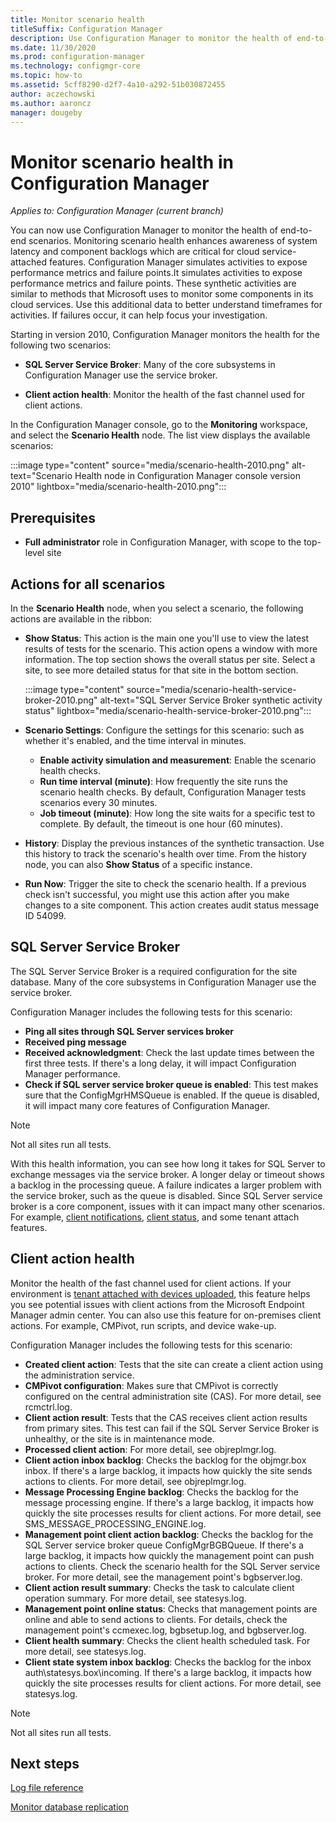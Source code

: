 ```yaml
---
title: Monitor scenario health
titleSuffix: Configuration Manager
description: Use Configuration Manager to monitor the health of end-to-end scenarios.
ms.date: 11/30/2020
ms.prod: configuration-manager
ms.technology: configmgr-core
ms.topic: how-to
ms.assetid: 5cff8290-d2f7-4a10-a292-51b030872455
author: aczechowski
ms.author: aaroncz
manager: dougeby
---
```


# Monitor scenario health in Configuration Manager

*Applies to: Configuration Manager (current branch)*

You can now use Configuration Manager to monitor the health of end-to-end scenarios. Monitoring scenario health enhances awareness of system latency and component backlogs which are critical for cloud service-attached features. Configuration Manager simulates activities to expose performance metrics and failure points.It simulates activities to expose performance metrics and failure points. These synthetic activities are similar to methods that Microsoft uses to monitor some components in its cloud services. Use this additional data to better understand timeframes for activities. If failures occur, it can help focus your investigation. <!--7699463-->

Starting in version 2010, Configuration Manager monitors the health for the following two scenarios:

- **SQL Server Service Broker**: Many of the core subsystems in Configuration Manager use the service broker.

- **Client action health**: Monitor the health of the fast channel used for client actions.

In the Configuration Manager console, go to the **Monitoring** workspace, and select the **Scenario Health** node. The list view displays the available scenarios:

:::image type="content" source="media/scenario-health-2010.png" alt-text="Scenario Health node in Configuration Manager console version 2010" lightbox="media/scenario-health-2010.png":::

## Prerequisites

- **Full administrator** role in Configuration Manager, with scope to the top-level site

## Actions for all scenarios

In the **Scenario Health** node, when you select a scenario, the following actions are available in the ribbon:

- **Show Status**: This action is the main one you'll use to view the latest results of tests for the scenario. This action opens a window with more information. The top section shows the overall status per site. Select a site, to see more detailed status for that site in the bottom section.

    :::image type="content" source="media/scenario-health-service-broker-2010.png" alt-text="SQL Server Service Broker synthetic activity status" lightbox="media/scenario-health-service-broker-2010.png":::

- **Scenario Settings**: Configure the settings for this scenario: such as whether it's enabled, and the time interval in minutes.

  - **Enable activity simulation and measurement**: Enable the scenario health checks.
  - **Run time interval (minute)**: How frequently the site runs the scenario health checks. By default, Configuration Manager tests scenarios every 30 minutes.
  - **Job timeout (minute)**: How long the site waits for a specific test to complete. By default, the timeout is one hour (60 minutes).

- **History**: Display the previous instances of the synthetic transaction. Use this history to track the scenario's health over time. From the history node, you can also **Show Status** of a specific instance.

- **Run Now**: Trigger the site to check the scenario health. If a previous check isn't successful, you might use this action after you make changes to a site component. This action creates audit status message ID 54099.

## SQL Server Service Broker

<!--7699463-->
The SQL Server Service Broker is a required configuration for the site database. Many of the core subsystems in Configuration Manager use the service broker.

Configuration Manager includes the following tests for this scenario:

- **Ping all sites through SQL Server services broker**
- **Received ping message**
- **Received acknowledgment**: Check the last update times between the first three tests. If there's a long delay, it will impact Configuration Manager performance.
- **Check if SQL server service broker queue is enabled**: This test makes sure that the ConfigMgrHMSQueue is enabled. If the queue is disabled, it will impact many core features of Configuration Manager.

> [!NOTE]
> Not all sites run all tests.

With this health information, you can see how long it takes for SQL Server to exchange messages via the service broker. A longer delay or timeout shows a backlog in the processing queue. A failure indicates a larger problem with the service broker, such as the queue is disabled. Since SQL Server service broker is a core component, issues with it can impact many other scenarios. For example, [client notifications](../../clients/manage/client-notification.md), [client status](../../clients/manage/monitor-clients.md#bkmk_about), and some tenant attach features.

## Client action health

<!--7699511-->
Monitor the health of the fast channel used for client actions. If your environment is [tenant attached with devices uploaded](../../../tenant-attach/device-sync-actions.md), this feature helps you see potential issues with client actions from the Microsoft Endpoint Manager admin center. You can also use this feature for on-premises client actions. For example, CMPivot, run scripts, and device wake-up.

Configuration Manager includes the following tests for this scenario:

- **Created client action**: Tests that the site can create a client action using the administration service.
- **CMPivot configuration**: Makes sure that CMPivot is correctly configured on the central administration site (CAS). For more detail, see rcmctrl.log.
- **Client action result**: Tests that the CAS receives client action results from primary sites. This test can fail if the SQL Server Service Broker is unhealthy, or the site is in maintenance mode.
- **Processed client action**: For more detail, see objreplmgr.log.
- **Client action inbox backlog**: Checks the backlog for the objmgr.box inbox. If there's a large backlog, it impacts how quickly the site sends actions to clients. For more detail, see objreplmgr.log.
- **Message Processing Engine backlog**: Checks the backlog for the message processing engine. If there's a large backlog, it impacts how quickly the site processes results for client actions. For more detail, see SMS_MESSAGE_PROCESSING_ENGINE.log. <!-- add to log files article -->
- **Management point client action backlog**: Checks the backlog for the SQL Server service broker queue ConfigMgrBGBQueue. If there's a large backlog, it impacts how quickly the management point can push actions to clients. Check the scenario health for the SQL Server service broker. For more detail, see the management point's bgbserver.log.
- **Client action result summary**: Checks the task to calculate client operation summary. For more detail, see statesys.log.
- **Management point online status**: Checks that management points are online and able to send actions to clients. For details, check the management point's ccmexec.log, bgbsetup.log, and bgbserver.log.
- **Client health summary**: Checks the client health scheduled task. For more detail, see statesys.log.
- **Client state system inbox backlog**: Checks the backlog for the inbox auth\statesys.box\incoming. If there's a large backlog, it impacts how quickly the site processes results for client actions. For more detail, see statesys.log.

> [!NOTE]
> Not all sites run all tests.

## Next steps

[Log file reference](../../plan-design/hierarchy/log-files.md)

[Monitor database replication](monitor-replication.md)
